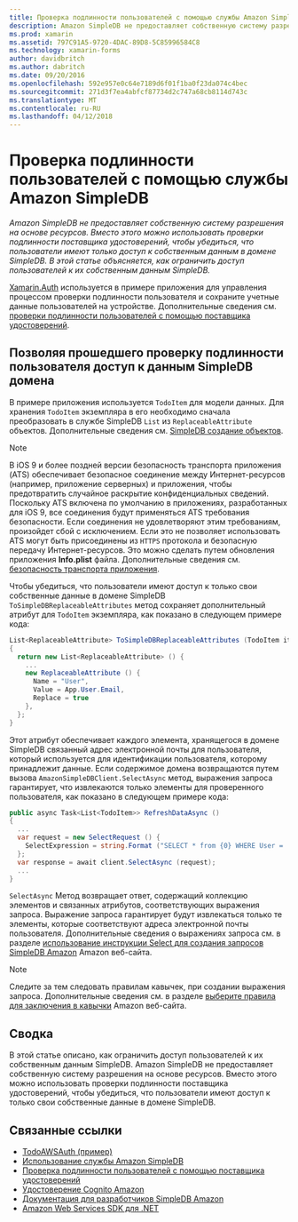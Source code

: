```yaml
---
title: Проверка подлинности пользователей с помощью службы Amazon SimpleDB
description: Amazon SimpleDB не предоставляет собственную систему разрешения на основе ресурсов. Вместо этого можно использовать проверки подлинности поставщика удостоверений, чтобы убедиться, что пользователи имеют только доступ к собственным данным в домене SimpleDB. В этой статье объясняется, как ограничить доступ пользователей к их собственным данным SimpleDB.
ms.prod: xamarin
ms.assetid: 797C91A5-9720-4DAC-89D8-5C85996584C8
ms.technology: xamarin-forms
author: davidbritch
ms.author: dabritch
ms.date: 09/20/2016
ms.openlocfilehash: 592e957e0c64e7189d6f01f1ba0f23da074c4bec
ms.sourcegitcommit: 271d3f7ea4abfcf87734d2c747a68cb8114d743c
ms.translationtype: MT
ms.contentlocale: ru-RU
ms.lasthandoff: 04/12/2018
---
```

# <a name="authenticating-users-with-an-amazon-simpledb-service"></a>Проверка подлинности пользователей с помощью службы Amazon SimpleDB

_Amazon SimpleDB не предоставляет собственную систему разрешения на основе ресурсов. Вместо этого можно использовать проверки подлинности поставщика удостоверений, чтобы убедиться, что пользователи имеют только доступ к собственным данным в домене SimpleDB. В этой статье объясняется, как ограничить доступ пользователей к их собственным данным SimpleDB._

[Xamarin.Auth](https://github.com/xamarin/Xamarin.Auth) используется в примере приложения для управления процессом проверки подлинности пользователя и сохраните учетные данные пользователей на устройстве. Дополнительные сведения см. [проверки подлинности пользователей с помощью поставщика удостоверений](~/xamarin-forms/data-cloud/authentication/oauth.md).

## <a name="allowing-an-authenticated-user-access-to-simpledb-domain-data"></a>Позволяя прошедшего проверку подлинности пользователя доступ к данным SimpleDB домена

В примере приложения используется `TodoItem` для модели данных. Для хранения `TodoItem` экземпляра в его необходимо сначала преобразовать в службе SimpleDB `List` из `ReplaceableAttribute` объектов. Дополнительные сведения см. [SimpleDB создание объектов](~/xamarin-forms/data-cloud/consuming/aws.md).

> [!NOTE]
> В iOS 9 и более поздней версии безопасность транспорта приложения (ATS) обеспечивает безопасное соединение между Интернет-ресурсов (например, приложение серверных) и приложения, чтобы предотвратить случайное раскрытие конфиденциальных сведений. Поскольку ATS включена по умолчанию в приложениях, разработанных для iOS 9, все соединения будут применяться ATS требования безопасности. Если соединения не удовлетворяют этим требованиям, произойдет сбой с исключением.
> Если это не позволяет использовать ATS могут быть присоединены из `HTTPS` протокола и безопасную передачу Интернет-ресурсов. Это можно сделать путем обновления приложения **Info.plist** файла. Дополнительные сведения см. [безопасность транспорта приложения](~/ios/app-fundamentals/ats.md).

Чтобы убедиться, что пользователи имеют доступ к только свои собственные данные в домене SimpleDB `ToSimpleDBReplaceableAttributes` метод сохраняет дополнительный атрибут для `TodoItem` экземпляра, как показано в следующем примере кода:

```csharp
List<ReplaceableAttribute> ToSimpleDBReplaceableAttributes (TodoItem item)
{
  return new List<ReplaceableAttribute> () {
    ...
    new ReplaceableAttribute () {
      Name = "User",
      Value = App.User.Email,
      Replace = true
    },
  };
}
```

Этот атрибут обеспечивает каждого элемента, хранящегося в домене SimpleDB связанный адрес электронной почты для пользователя, который используется для идентификации пользователя, которому принадлежит данные. Если содержимое домена возвращаются путем вызова `AmazonSimpleDBClient.SelectAsync` метод, выражения запроса гарантирует, что извлекаются только элементы для проверенного пользователя, как показано в следующем примере кода:

```csharp
public async Task<List<TodoItem>> RefreshDataAsync ()
{
  ...
  var request = new SelectRequest () {
    SelectExpression = string.Format ("SELECT * from {0} WHERE User = '{1}'", tableName, App.User.Email)
  };
  var response = await client.SelectAsync (request);
  ...
}
```

`SelectAsync` Метод возвращает ответ, содержащий коллекцию элементов и связанных атрибутов, соответствующих выражения запроса. Выражение запроса гарантирует будут извлекаться только те элементы, которые соответствуют адреса электронной почты пользователя. Дополнительные сведения о выражениях запроса см. в разделе [использование инструкции Select для создания запросов SimpleDB Amazon](http://docs.aws.amazon.com/AmazonSimpleDB/latest/DeveloperGuide/UsingSelect.html) Amazon веб-сайта.

> [!NOTE]
> Следите за тем следовать правилам кавычек, при создании выражения запроса. Дополнительные сведения см. в разделе [выберите правила для заключения в кавычки](http://docs.aws.amazon.com/AmazonSimpleDB/latest/DeveloperGuide/QuotingRulesSelect.html) Amazon веб-сайта.

## <a name="summary"></a>Сводка

В этой статье описано, как ограничить доступ пользователей к их собственным данным SimpleDB. Amazon SimpleDB не предоставляет собственную систему разрешения на основе ресурсов. Вместо этого можно использовать проверки подлинности поставщика удостоверений, чтобы убедиться, что пользователи имеют доступ к только свои собственные данные в домене SimpleDB.


## <a name="related-links"></a>Связанные ссылки

- [TodoAWSAuth (пример)](https://developer.xamarin.com/samples/xamarin-forms/WebServices/TodoAWSAuth/)
- [Использование службы Amazon SimpleDB](~/xamarin-forms/data-cloud/consuming/aws.md)
- [Проверка подлинности пользователей с помощью поставщика удостоверений](~/xamarin-forms/data-cloud/authentication/oauth.md)
- [Удостоверение Cognito Amazon](http://docs.aws.amazon.com/cognito/devguide/identity/)
- [Документация для разработчиков SimpleDB Amazon](http://docs.aws.amazon.com/AmazonSimpleDB/latest/DeveloperGuide/Welcome.html)
- [Amazon Web Services SDK для .NET](https://www.nuget.org/packages?q=Tags%3A%22aws-sdk-v3%22)

